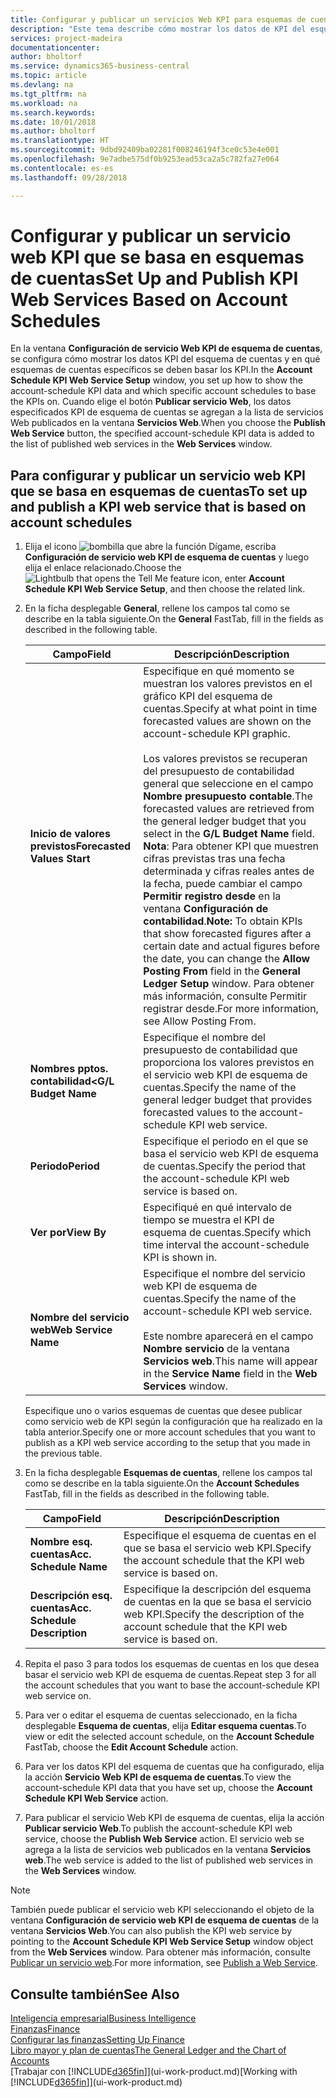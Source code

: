 ```yaml
---
title: Configurar y publicar un servicios Web KPI para esquemas de cuentas | Documentos de Microsoft
description: "Este tema describe cómo mostrar los datos de KPI del esquema de cuentas según esquemas de cuentas específicos."
services: project-madeira
documentationcenter: 
author: bholtorf
ms.service: dynamics365-business-central
ms.topic: article
ms.devlang: na
ms.tgt_pltfrm: na
ms.workload: na
ms.search.keywords: 
ms.date: 10/01/2018
ms.author: bholtorf
ms.translationtype: HT
ms.sourcegitcommit: 9dbd92409ba02281f008246194f3ce0c53e4e001
ms.openlocfilehash: 9e7adbe575df0b9253ead53ca2a5c782fa27e064
ms.contentlocale: es-es
ms.lasthandoff: 09/28/2018

---
```

# <a name="set-up-and-publish-kpi-web-services-based-on-account-schedules"></a><span data-ttu-id="c05b3-103">Configurar y publicar un servicio web KPI que se basa en esquemas de cuentas</span><span class="sxs-lookup"><span data-stu-id="c05b3-103">Set Up and Publish KPI Web Services Based on Account Schedules</span></span>
<span data-ttu-id="c05b3-104">En la ventana **Configuración de servicio Web KPI de esquema de cuentas**, se configura cómo mostrar los datos KPI del esquema de cuentas y en qué esquemas de cuentas específicos se deben basar los KPI.</span><span class="sxs-lookup"><span data-stu-id="c05b3-104">In the **Account Schedule KPI Web Service Setup** window, you set up how to show the account-schedule KPI data and which specific account schedules to base the KPIs on.</span></span> <span data-ttu-id="c05b3-105">Cuando elige el botón **Publicar servicio Web**, los datos especificados KPI de esquema de cuentas se agregan a la lista de servicios Web publicados en la ventana **Servicios Web**.</span><span class="sxs-lookup"><span data-stu-id="c05b3-105">When you choose the **Publish Web Service** button, the specified account-schedule KPI data is added to the list of published web services in the **Web Services** window.</span></span>  

## <a name="to-set-up-and-publish-a-kpi-web-service-that-is-based-on-account-schedules"></a><span data-ttu-id="c05b3-106">Para configurar y publicar un servicio web KPI que se basa en esquemas de cuentas</span><span class="sxs-lookup"><span data-stu-id="c05b3-106">To set up and publish a KPI web service that is based on account schedules</span></span>  
1.  <span data-ttu-id="c05b3-107">Elija el icono ![bombilla que abre la función Dígame](media/ui-search/search_small.png "Dígame que desea hacer"), escriba **Configuración de servicio web KPI de esquema de cuentas** y luego elija el enlace relacionado.</span><span class="sxs-lookup"><span data-stu-id="c05b3-107">Choose the ![Lightbulb that opens the Tell Me feature](media/ui-search/search_small.png "Tell me what you want to do") icon, enter **Account Schedule KPI Web Service Setup**, and then choose the related link.</span></span>  
2.  <span data-ttu-id="c05b3-108">En la ficha desplegable **General**, rellene los campos tal como se describe en la tabla siguiente.</span><span class="sxs-lookup"><span data-stu-id="c05b3-108">On the **General** FastTab, fill in the fields as described in the following table.</span></span>  

    |<span data-ttu-id="c05b3-109">Campo</span><span class="sxs-lookup"><span data-stu-id="c05b3-109">Field</span></span>|<span data-ttu-id="c05b3-110">Descripción</span><span class="sxs-lookup"><span data-stu-id="c05b3-110">Description</span></span>|  
    |---------------------------------|---------------------------------------|  
    |<span data-ttu-id="c05b3-111">**Inicio de valores previstos**</span><span class="sxs-lookup"><span data-stu-id="c05b3-111">**Forecasted Values Start**</span></span>|<span data-ttu-id="c05b3-112">Especifique en qué momento se muestran los valores previstos en el gráfico KPI del esquema de cuentas.</span><span class="sxs-lookup"><span data-stu-id="c05b3-112">Specify at what point in time forecasted values are shown on the account-schedule KPI graphic.</span></span><br /><br /> <span data-ttu-id="c05b3-113">Los valores previstos se recuperan del presupuesto de contabilidad general que seleccione en el campo **Nombre presupuesto contable**.</span><span class="sxs-lookup"><span data-stu-id="c05b3-113">The forecasted values are retrieved from the general ledger budget that you select in the **G/L Budget Name** field.</span></span> <span data-ttu-id="c05b3-114">**Nota**: Para obtener KPI que muestren cifras previstas tras una fecha determinada y cifras reales antes de la fecha, puede cambiar el campo **Permitir registro desde** en la ventana **Configuración de contabilidad**.</span><span class="sxs-lookup"><span data-stu-id="c05b3-114">**Note:**  To obtain KPIs that show forecasted figures after a certain date and actual figures before the date, you can change the **Allow Posting From** field in the **General Ledger Setup** window.</span></span> <span data-ttu-id="c05b3-115">Para obtener más información, consulte Permitir registrar desde.</span><span class="sxs-lookup"><span data-stu-id="c05b3-115">For more information, see Allow Posting From.</span></span>|  
    |<span data-ttu-id="c05b3-116">**Nombres pptos. contabilidad<**</span><span class="sxs-lookup"><span data-stu-id="c05b3-116">**G/L Budget Name**</span></span>|<span data-ttu-id="c05b3-117">Especifique el nombre del presupuesto de contabilidad que proporciona los valores previstos en el servicio web KPI de esquema de cuentas.</span><span class="sxs-lookup"><span data-stu-id="c05b3-117">Specify the name of the general ledger budget that provides forecasted values to the account-schedule KPI web service.</span></span>|  
    |<span data-ttu-id="c05b3-118">**Periodo**</span><span class="sxs-lookup"><span data-stu-id="c05b3-118">**Period**</span></span>|<span data-ttu-id="c05b3-119">Especifique el periodo en el que se basa el servicio web KPI de esquema de cuentas.</span><span class="sxs-lookup"><span data-stu-id="c05b3-119">Specify the period that the account-schedule KPI web service is based on.</span></span>|  
    |<span data-ttu-id="c05b3-120">**Ver por**</span><span class="sxs-lookup"><span data-stu-id="c05b3-120">**View By**</span></span>|<span data-ttu-id="c05b3-121">Especifiqué en qué intervalo de tiempo se muestra el KPI de esquema de cuentas.</span><span class="sxs-lookup"><span data-stu-id="c05b3-121">Specify which time interval the account-schedule KPI is shown in.</span></span>|  
    |<span data-ttu-id="c05b3-122">**Nombre del servicio web**</span><span class="sxs-lookup"><span data-stu-id="c05b3-122">**Web Service Name**</span></span>|<span data-ttu-id="c05b3-123">Especifique el nombre del servicio web KPI de esquema de cuentas.</span><span class="sxs-lookup"><span data-stu-id="c05b3-123">Specify the name of the account-schedule KPI web service.</span></span><br /><br /> <span data-ttu-id="c05b3-124">Este nombre aparecerá en el campo **Nombre servicio** de la ventana **Servicios web**.</span><span class="sxs-lookup"><span data-stu-id="c05b3-124">This name will appear in the **Service Name** field in the **Web Services** window.</span></span>|  

    <span data-ttu-id="c05b3-125">Especifique uno o varios esquemas de cuentas que desee publicar como servicio web de KPI según la configuración que ha realizado en la tabla anterior.</span><span class="sxs-lookup"><span data-stu-id="c05b3-125">Specify one or more account schedules that you want to publish as a KPI web service according to the setup that you made in the previous table.</span></span>  

3.  <span data-ttu-id="c05b3-126">En la ficha desplegable **Esquemas de cuentas**, rellene los campos tal como se describe en la tabla siguiente.</span><span class="sxs-lookup"><span data-stu-id="c05b3-126">On the **Account Schedules** FastTab, fill in the fields as described in the following table.</span></span>  

    |<span data-ttu-id="c05b3-127">Campo</span><span class="sxs-lookup"><span data-stu-id="c05b3-127">Field</span></span>|<span data-ttu-id="c05b3-128">Descripción</span><span class="sxs-lookup"><span data-stu-id="c05b3-128">Description</span></span>|  
    |---------------------------------|---------------------------------------|  
    |<span data-ttu-id="c05b3-129">**Nombre esq. cuentas**</span><span class="sxs-lookup"><span data-stu-id="c05b3-129">**Acc. Schedule Name**</span></span>|<span data-ttu-id="c05b3-130">Especifique el esquema de cuentas en el que se basa el servicio web KPI.</span><span class="sxs-lookup"><span data-stu-id="c05b3-130">Specify the account schedule that the KPI web service is based on.</span></span>|  
    |<span data-ttu-id="c05b3-131">**Descripción esq. cuentas**</span><span class="sxs-lookup"><span data-stu-id="c05b3-131">**Acc. Schedule Description**</span></span>|<span data-ttu-id="c05b3-132">Especifique la descripción del esquema de cuentas en la que se basa el servicio web KPI.</span><span class="sxs-lookup"><span data-stu-id="c05b3-132">Specify the description of the account schedule that the KPI web service is based on.</span></span>|  

4.  <span data-ttu-id="c05b3-133">Repita el paso 3 para todos los esquemas de cuentas en los que desea basar el servicio web KPI de esquema de cuentas.</span><span class="sxs-lookup"><span data-stu-id="c05b3-133">Repeat step 3 for all the account schedules that you want to base the account-schedule KPI web service on.</span></span>  
5.  <span data-ttu-id="c05b3-134">Para ver o editar el esquema de cuentas seleccionado, en la ficha desplegable **Esquema de cuentas**, elija **Editar esquema cuentas**.</span><span class="sxs-lookup"><span data-stu-id="c05b3-134">To view or edit the selected account schedule, on the **Account Schedule** FastTab, choose the **Edit Account Schedule** action.</span></span>  
6.  <span data-ttu-id="c05b3-135">Para ver los datos KPI del esquema de cuentas que ha configurado, elija la acción **Servicio Web KPI de esquema de cuentas**.</span><span class="sxs-lookup"><span data-stu-id="c05b3-135">To view the account-schedule KPI data that you have set up, choose the **Account Schedule KPI Web Service** action.</span></span>  
7.  <span data-ttu-id="c05b3-136">Para publicar el servicio Web KPI de esquema de cuentas, elija la acción **Publicar servicio Web**.</span><span class="sxs-lookup"><span data-stu-id="c05b3-136">To publish the account-schedule KPI web service, choose the **Publish Web Service** action.</span></span> <span data-ttu-id="c05b3-137">El servicio web se agrega a la lista de servicios web publicados en la ventana **Servicios web**.</span><span class="sxs-lookup"><span data-stu-id="c05b3-137">The web service is added to the list of published web services in the **Web Services** window.</span></span>  

> [!NOTE]  
>  <span data-ttu-id="c05b3-138">También puede publicar el servicio web KPI seleccionando el objeto de la ventana **Configuración de servicio web KPI de esquema de cuentas** de la ventana **Servicios Web**.</span><span class="sxs-lookup"><span data-stu-id="c05b3-138">You can also publish the KPI web service by pointing to the **Account Schedule KPI Web Service Setup** window object from the **Web Services** window.</span></span> <span data-ttu-id="c05b3-139">Para obtener más información, consulte [Publicar un servicio web](across-how-publish-web-service.md).</span><span class="sxs-lookup"><span data-stu-id="c05b3-139">For more information, see [Publish a Web Service](across-how-publish-web-service.md).</span></span>  

## <a name="see-also"></a><span data-ttu-id="c05b3-140">Consulte también</span><span class="sxs-lookup"><span data-stu-id="c05b3-140">See Also</span></span>  
[<span data-ttu-id="c05b3-141">Inteligencia empresarial</span><span class="sxs-lookup"><span data-stu-id="c05b3-141">Business Intelligence</span></span>](bi.md)  
[<span data-ttu-id="c05b3-142">Finanzas</span><span class="sxs-lookup"><span data-stu-id="c05b3-142">Finance</span></span>](finance.md)  
[<span data-ttu-id="c05b3-143">Configurar las finanzas</span><span class="sxs-lookup"><span data-stu-id="c05b3-143">Setting Up Finance</span></span>](finance-setup-finance.md)  
[<span data-ttu-id="c05b3-144">Libro mayor y plan de cuentas</span><span class="sxs-lookup"><span data-stu-id="c05b3-144">The General Ledger and the Chart of Accounts</span></span>](finance-general-ledger.md)  
<span data-ttu-id="c05b3-145">[Trabajar con [!INCLUDE[d365fin](includes/d365fin_md.md)]](ui-work-product.md)</span><span class="sxs-lookup"><span data-stu-id="c05b3-145">[Working with [!INCLUDE[d365fin](includes/d365fin_md.md)]](ui-work-product.md)</span></span>

